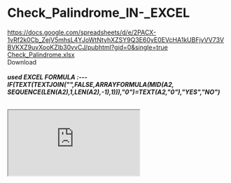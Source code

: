 # Check_Palindrome_IN-_EXCEL
https://docs.google.com/spreadsheets/d/e/2PACX-1vRf2k0Cb_ZejV5mhsL4YJoWtNtyhXZSY9Q3E60yE0EVcHA1kUBFjyVV73VBVKXZ9uvXooKZlb30vvCJ/pubhtml?gid=0&single=true
<br>
[Check_Palindrome.xlsx](https://github.com/manas-palai123/Check_Palindrome_IN-_EXCEL/files/10492895/Check_Palindrome.xlsx)
<br>Download
<br><br><i><b><message>used EXCEL FORMULA :---   IF(TEXT(TEXTJOIN("",FALSE,ARRAYFORMULA(MID(A2, SEQUENCE(LEN(A2),1,LEN(A2),-1),1))),"0")=TEXT(A2,"0"),"YES","NO")
<br><br>
  <iframe src="https://docs.google.com/spreadsheets/d/e/2PACX-1vRf2k0Cb_ZejV5mhsL4YJoWtNtyhXZSY9Q3E60yE0EVcHA1kUBFjyVV73VBVKXZ9uvXooKZlb30vvCJ/pubhtml?widget=true&amp;headers=false"></iframe>
